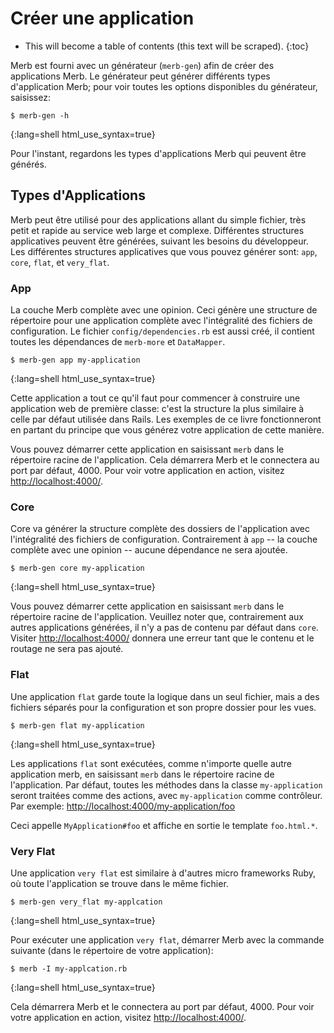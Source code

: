 # Créer une application

* This will become a table of contents (this text will be scraped).
{:toc}

Merb est fourni avec un générateur (``merb-gen``)
afin de créer des applications Merb.
Le générateur peut générer différents types d'application Merb;
pour voir toutes les options disponibles du générateur, saisissez:

    $ merb-gen -h
{:lang=shell html_use_syntax=true}

Pour l'instant, regardons les types d'applications Merb
qui peuvent être générés.

## Types d'Applications
Merb peut être utilisé pour des applications allant du simple fichier, très petit et rapide
au service web large et complexe.
Différentes structures applicatives peuvent être générées,
suivant les besoins du développeur.
Les différentes structures applicatives que vous pouvez générer
sont: ``app``, ``core``, ``flat``, et ``very_flat``.

### App
La couche Merb complète avec une opinion.
Ceci génère une structure de répertoire pour une application complète
avec l'intégralité des fichiers de configuration.
Le fichier ``config/dependencies.rb`` est aussi créé,
il contient toutes les dépendances de ``merb-more`` et ``DataMapper``.

    $ merb-gen app my-application
{:lang=shell html_use_syntax=true}

Cette application a tout ce qu'il faut
pour commencer à construire une application web de première classe:
c'est la structure la plus similaire à celle par défaut utilisée dans Rails.
Les exemples de ce livre fonctionneront en partant du principe
que vous générez votre application de cette manière.

Vous pouvez démarrer cette application en saisissant ``merb``
dans le répertoire racine de l'application.
Cela démarrera Merb et le connectera au port par défaut, 4000.
Pour voir votre application en action, visitez <http://localhost:4000/>.

### Core
Core va générer la structure complète des dossiers de l'application
avec l'intégralité des fichiers de configuration.
Contrairement à  ``app`` -- la couche complète avec une opinion --
aucune dépendance ne sera ajoutée.

    $ merb-gen core my-application
{:lang=shell html_use_syntax=true}

Vous pouvez démarrer cette application en saisissant ``merb``
dans le répertoire racine de l'application.
Veuillez noter que, contrairement aux autres applications générées,
il n'y a pas de contenu par défaut dans ``core``.
Visiter <http://localhost:4000/> donnera une erreur
tant que le contenu et le routage ne sera pas ajouté.

### Flat
Une application ``flat`` garde toute la logique dans un seul fichier,
mais a des fichiers séparés pour la configuration et son propre dossier pour les vues.

    $ merb-gen flat my-application
{:lang=shell html_use_syntax=true}

Les applications ``flat`` sont exécutées, comme n'importe quelle autre application merb,
en saisissant ``merb`` dans le répertoire racine de l'application.
Par défaut, toutes les méthodes dans la classe ``my-application``
seront traitées comme des actions, avec ``my-application`` comme contrôleur.
Par exemple: <http://localhost:4000/my-application/foo>

Ceci appelle ``MyApplication#foo``
et affiche en sortie le template ``foo.html.*``.

### Very Flat
Une application ``very flat`` est similaire à d'autres micro frameworks Ruby,
où toute l'application se trouve dans le même fichier.

    $ merb-gen very_flat my-applcation
{:lang=shell html_use_syntax=true}

Pour exécuter une application ``very flat``, démarrer Merb avec la commande suivante
(dans le répertoire de votre application):

    $ merb -I my-applcation.rb
{:lang=shell html_use_syntax=true}

Cela démarrera Merb et le connectera au port par défaut, 4000.
Pour voir votre application en action, visitez <http://localhost:4000/>.